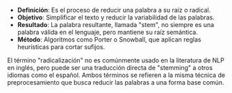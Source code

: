 
- **Definición**: Es el proceso de reducir una palabra a su raíz o radical.
- **Objetivo**: Simplificar el texto y reducir la variabilidad de las palabras.
- **Resultado**: La palabra resultante, llamada "stem", no siempre es una palabra válida en el lenguaje, pero mantiene su raíz semántica.
- **Método**: Algoritmos como Porter o Snowball, que aplican reglas heurísticas para cortar sufijos.

El término "radicalización" no es comúnmente usado en la literatura de NLP en inglés, pero puede ser una traducción directa de "stemming" a otros idiomas como el español. Ambos términos se refieren a la misma técnica de preprocesamiento que busca reducir las palabras a una forma base común.
